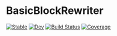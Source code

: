 # BasicBlockRewriter

[![Stable](https://img.shields.io/badge/docs-stable-blue.svg)](https://timholy.github.io/BasicBlockRewriter.jl/stable)
[![Dev](https://img.shields.io/badge/docs-dev-blue.svg)](https://timholy.github.io/BasicBlockRewriter.jl/dev)
[![Build Status](https://github.com/timholy/BasicBlockRewriter.jl/actions/workflows/CI.yml/badge.svg?branch=main)](https://github.com/timholy/BasicBlockRewriter.jl/actions/workflows/CI.yml?query=branch%3Amain)
[![Coverage](https://codecov.io/gh/timholy/BasicBlockRewriter.jl/branch/main/graph/badge.svg)](https://codecov.io/gh/timholy/BasicBlockRewriter.jl)
